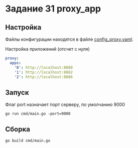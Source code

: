 # Задание 31 proxy_app

## Настройка
Файлы конфигурации находятся в файле [config_proxy.yaml](configs/config_proxy.yaml).

Настройка приложений (отсчет с нуля)
``` yaml
proxy:
  apps:
    '0': http://localhost:8080
    '1': http://localhost:8082
    '2': http://localhost:8086
```

## Запуск

Флаг port назначает порт серверу, по умолчанию 9000

    go run cmd/main.go -port=9000

## Сборка
    go build cmd/main.go

